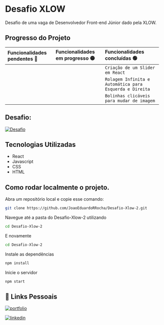
# Desafio XLOW

Desafio de uma vaga de Desenvolvedor Front-end Júnior dado pela XLOW.

## Progresso do Projeto

| Funcionalidades pendentes 🔴| Funcionalidades em progresso 🟡| Funcionalidades concluídas 🟢 |
| :---------- | :--------- | :------------------------------------------ |
| |  | `Criação de um Slider em React`
| |  | `Rolagem Infinita e Automática para Esquerda e Direita`
| |  | `Bolinhas clicáveis para mudar de imagem`


## Desafio: 
[![Desafio](https://img.shields.io/badge/GitHub-100000?style=for-the-badge&logo=github&logoColor=white)](https://desafio.xlow.com.br/)


## Tecnologias Utilizadas
- React
- Javascript
- CSS
- HTML


## Como rodar localmente o projeto.

Abra um repositório local e copie esse comando:

```bash
git clone https://github.com/JoaoEduardoRRocha/Desafio-Xlow-2.git
```

Navegue até a pasta do Desafio-Xlow-2 utilizando

```bash
cd Desafio-Xlow-2
```
E novamente
```bash
cd Desafio-Xlow-2
```
Instale as dependências

```bash
npm install
```

Inicie o servidor

```bash
npm start
```


## 🔗 Links Pessoais
[![portfolio](https://img.shields.io/badge/my_portfolio-000?style=for-the-badge&logo=ko-fi&logoColor=white)](https://joaoeduardoribeirorocha.com.br/)

[![linkedin](https://img.shields.io/badge/linkedin-0A66C2?style=for-the-badge&logo=linkedin&logoColor=white)](https://www.linkedin.com/in/joaoedrocha/)





